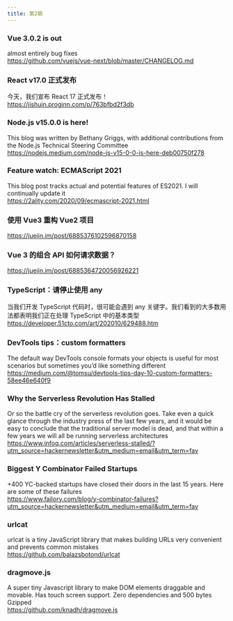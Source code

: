 ```yaml
---
title: 第2期
---
```


### Vue 3.0.2 is out

almost entirely bug fixes  
https://github.com/vuejs/vue-next/blob/master/CHANGELOG.md

### React v17.0 正式发布

今天，我们宣布 React 17 正式发布！  
https://jishuin.proginn.com/p/763bfbd2f3db

### Node.js v15.0.0 is here!

This blog was written by Bethany Griggs, with additional contributions from the Node.js Technical Steering Committee  
https://nodejs.medium.com/node-js-v15-0-0-is-here-deb00750f278

### Feature watch: ECMAScript 2021

This blog post tracks actual and potential features of ES2021. I will continually update it  
https://2ality.com/2020/09/ecmascript-2021.html

### 使用 Vue3 重构 Vue2 项目

https://juejin.im/post/6885376102596870158

### Vue 3 的组合 API 如何请求数据？

https://juejin.im/post/6885364720056926221

### TypeScript：请停止使用 any

当我们开发 TypeScript 代码时，很可能会遇到 any 关键字。我们看到的大多数用法都表明我们正在处理 TypeScript 中的基本类型  
https://developer.51cto.com/art/202010/629488.htm

### DevTools tips：custom formatters

The default way DevTools console formats your objects is useful for most scenarios but sometimes you’d like something different  
https://medium.com/@tomsu/devtools-tips-day-10-custom-formatters-58ee46e640f9

### Why the Serverless Revolution Has Stalled

Or so the battle cry of the serverless revolution goes. Take even a quick glance through the industry press of the last few years, and it would be easy to conclude that the traditional server model is dead, and that within a few years we will all be running serverless architectures  
https://www.infoq.com/articles/serverless-stalled/?utm_source=hackernewsletter&utm_medium=email&utm_term=fav

### Biggest Y Combinator Failed Startups

+400 YC-backed startups have closed their doors in the last 15 years. Here are some of these failures  
https://www.failory.com/blog/y-combinator-failures?utm_source=hackernewsletter&utm_medium=email&utm_term=fav

### urlcat

urlcat is a tiny JavaScript library that makes building URLs very convenient and prevents common mistakes  
https://github.com/balazsbotond/urlcat

### dragmove.js

A super tiny Javascript library to make DOM elements draggable and movable. Has touch screen support. Zero dependencies and 500 bytes Gzipped  
https://github.com/knadh/dragmove.js
